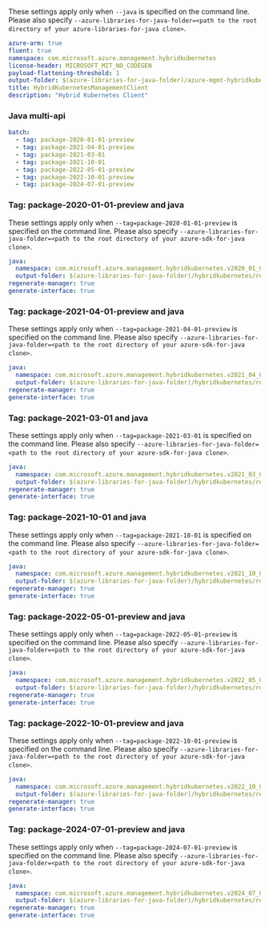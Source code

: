 
These settings apply only when `--java` is specified on the command line.
Please also specify `--azure-libraries-for-java-folder=<path to the root directory of your azure-libraries-for-java clone>`.

``` yaml $(java)
azure-arm: true
fluent: true
namespace: com.microsoft.azure.management.hybridkubernetes
license-header: MICROSOFT_MIT_NO_CODEGEN
payload-flattening-threshold: 1
output-folder: $(azure-libraries-for-java-folder)/azure-mgmt-hybridkubernetes
title: HybridKubernetesManagementClient
description: "Hybrid Kubernetes Client"
```

### Java multi-api

``` yaml $(java) && $(multiapi)
batch:
  - tag: package-2020-01-01-preview
  - tag: package-2021-04-01-preview
  - tag: package-2021-03-01
  - tag: package-2021-10-01
  - tag: package-2022-05-01-preview
  - tag: package-2022-10-01-preview
  - tag: package-2024-07-01-preview
```

### Tag: package-2020-01-01-preview and java

These settings apply only when `--tag=package-2020-01-01-preview` is specified on the command line.
Please also specify `--azure-libraries-for-java-folder=<path to the root directory of your azure-sdk-for-java clone>`.

``` yaml $(tag) == 'package-2020-01-01-preview' && $(java) && $(multiapi)
java:
  namespace: com.microsoft.azure.management.hybridkubernetes.v2020_01_01_preview
  output-folder: $(azure-libraries-for-java-folder)/hybridkubernetes/resource-manager/v2020_01_01_preview
regenerate-manager: true
generate-interface: true
```
### Tag: package-2021-04-01-preview and java

These settings apply only when `--tag=package-2021-04-01-preview` is specified on the command line.
Please also specify `--azure-libraries-for-java-folder=<path to the root directory of your azure-sdk-for-java clone>`.

``` yaml $(tag) == 'package-2020-04-01-preview' && $(java) && $(multiapi)
java:
  namespace: com.microsoft.azure.management.hybridkubernetes.v2021_04_01_preview
  output-folder: $(azure-libraries-for-java-folder)/hybridkubernetes/resource-manager/v2021_04_01_preview
regenerate-manager: true
generate-interface: true
```
### Tag: package-2021-03-01 and java

These settings apply only when `--tag=package-2021-03-01` is specified on the command line.
Please also specify `--azure-libraries-for-java-folder=<path to the root directory of your azure-sdk-for-java clone>`.

``` yaml $(tag) == 'package-2021-03-01' && $(java) && $(multiapi)
java:
  namespace: com.microsoft.azure.management.hybridkubernetes.v2021_03_01
  output-folder: $(azure-libraries-for-java-folder)/hybridkubernetes/resource-manager/v2021_03_01
regenerate-manager: true
generate-interface: true
```
### Tag: package-2021-10-01 and java

These settings apply only when `--tag=package-2021-10-01` is specified on the command line.
Please also specify `--azure-libraries-for-java-folder=<path to the root directory of your azure-sdk-for-java clone>`.

``` yaml $(tag) == 'package-2021-10-01' && $(java) && $(multiapi)
java:
  namespace: com.microsoft.azure.management.hybridkubernetes.v2021_10_01
  output-folder: $(azure-libraries-for-java-folder)/hybridkubernetes/resource-manager/v2021_10_01
regenerate-manager: true
generate-interface: true
```
### Tag: package-2022-05-01-preview and java

These settings apply only when `--tag=package-2022-05-01-preview` is specified on the command line.
Please also specify `--azure-libraries-for-java-folder=<path to the root directory of your azure-sdk-for-java clone>`.

``` yaml $(tag) == 'package-2022-05-01-preview' && $(java) && $(multiapi)
java:
  namespace: com.microsoft.azure.management.hybridkubernetes.v2022_05_01_preview
  output-folder: $(azure-libraries-for-java-folder)/hybridkubernetes/resource-manager/v2022_05_01_preview
regenerate-manager: true
generate-interface: true
```
### Tag: package-2022-10-01-preview and java

These settings apply only when `--tag=package-2022-10-01-preview` is specified on the command line.
Please also specify `--azure-libraries-for-java-folder=<path to the root directory of your azure-sdk-for-java clone>`.

``` yaml $(tag) == 'package-2022-10-01-preview' && $(java) && $(multiapi)
java:
  namespace: com.microsoft.azure.management.hybridkubernetes.v2022_10_01_preview
  output-folder: $(azure-libraries-for-java-folder)/hybridkubernetes/resource-manager/v2022_10_01_preview
regenerate-manager: true
generate-interface: true
```
### Tag: package-2024-07-01-preview and java

These settings apply only when `--tag=package-2024-07-01-preview` is specified on the command line.
Please also specify `--azure-libraries-for-java-folder=<path to the root directory of your azure-sdk-for-java clone>`.

``` yaml $(tag) == 'package-2024-07-01-preview' && $(java) && $(multiapi)
java:
  namespace: com.microsoft.azure.management.hybridkubernetes.v2024_07_01_preview
  output-folder: $(azure-libraries-for-java-folder)/hybridkubernetes/resource-manager/v2024_07_01_preview
regenerate-manager: true
generate-interface: true
```